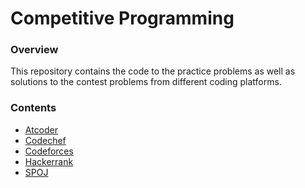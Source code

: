 <p align="center">
<h1>Competitive Programming</h1>
</p>

### Overview
This repository contains the code to the practice problems as well as solutions to the contest problems from different coding platforms.

### Contents

- [Atcoder](/AtCoder/README.md)
- [Codechef](/Codechef/README.md)
- [Codeforces](/Codeforces/README.md)
- [Hackerrank](/Hackerrank/README.md)
- [SPOJ](/SPOJ/README.md)
